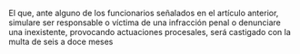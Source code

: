 El que, ante alguno de los funcionarios señalados en el artículo anterior, simulare ser responsable o víctima de una infracción penal o denunciare una inexistente, provocando actuaciones procesales, será castigado con la multa de seis a doce meses
